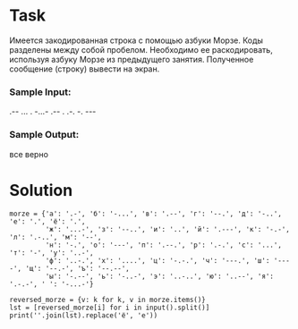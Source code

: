 # Task

Имеется закодированная строка с помощью азбуки Морзе. Коды разделены между собой пробелом. Необходимо ее раскодировать, используя азбуку Морзе из предыдущего занятия. Полученное сообщение (строку) вывести на экран.

### Sample Input:

.-- ... . -...- .-- . .-. -. ---

### Sample Output:

все верно

# Solution
```
morze = {'а': '.-', 'б': '-...', 'в': '.--', 'г': '--.', 'д': '-..', 'е': '.', 'ё': '.',
         'ж': '...-', 'з': '--..', 'и': '..', 'й': '.---', 'к': '-.-', 'л': '.-..', 'м': '--',
         'н': '-.', 'о': '---', 'п': '.--.', 'р': '.-.', 'с': '...', 'т': '-', 'у': '..-',
         'ф': '..-.', 'х': '....', 'ц': '-.-.', 'ч': '---.', 'ш': '----', 'щ': '--.-', 'ъ': '--.--',
         'ы': '-.--', 'ь': '-..-', 'э': '..-..', 'ю': '..--', 'я': '.-.-', ' ': '-...-'}

reversed_morze = {v: k for k, v in morze.items()}
lst = [reversed_morze[i] for i in input().split()]
print(''.join(lst).replace('ё', 'е'))  
```
